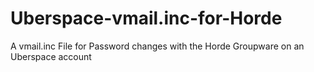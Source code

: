 # Uberspace-vmail.inc-for-Horde
A vmail.inc File for Password changes with the Horde Groupware on an Uberspace account
